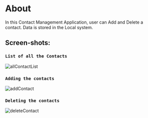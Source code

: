 # About

In this Contact Management Application, user can Add and Delete a contact. Data is stored in the Local system.

## Screen-shots:

### `List of all the Contacts`
![allContactList](https://user-images.githubusercontent.com/83487694/204455128-eb34936f-3f43-44d5-bc90-e837aea94552.png)

### `Adding the contacts`
![addContact](https://user-images.githubusercontent.com/83487694/204455181-0aeb5fae-90ed-4390-aaeb-50e1b0b5ec98.png)


### `Deleting the contacts`
![deleteContact](https://user-images.githubusercontent.com/83487694/204455208-cca7b6e4-cd69-406e-aa1e-d4e661f22677.png)




